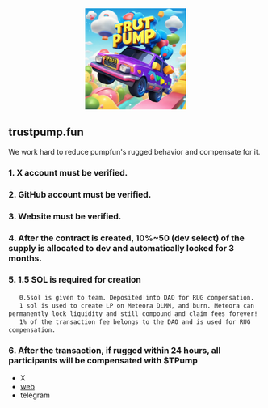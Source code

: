 <center><img src="./logo/trustpumpfun.jpg" width="200"/></center>

## trustpump.fun

We work hard to reduce pumpfun's rugged behavior and compensate for it.

### 1. X account must be verified. 
### 2. GitHub account must be verified.
### 3. Website must be verified.
### 4. After the contract is created, 10%~50 (dev select) of the supply is allocated to dev and automatically locked for 3 months.
### 5. 1.5 SOL is required for creation
       0.5sol is given to team. Deposited into DAO for RUG compensation. 
       1 sol is used to create LP on Meteora DLMM, and burn. Meteora can permanently lock liquidity and still compound and claim fees forever!
       1% of the transaction fee belongs to the DAO and is used for RUG compensation.

### 6. After the transaction, if rugged within 24 hours, all participants will be compensated with $TPump 


- <a> X </a>
- <a href="https://TrustPump.fun"> web </a>
- <a> telegram </a>
